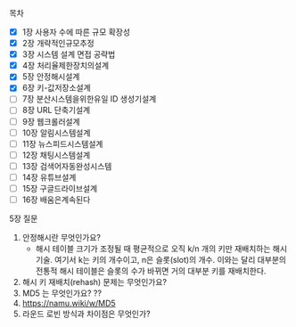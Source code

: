 목차
- [x] 1장 사용자 수에 따른 규모 확장성
- [x] 2장 개략적인규모추정
- [x] 3장 시스템 설계 면접 공략법
- [x] 4장 처리율제한장치의설계
- [x] 5장 안정해시설계
- [x] 6장 키-값저장소설계
- [ ] 7장 분산시스템을위한유일 ID 생성기설계
- [ ] 8장 URL 단축기설계
- [ ] 9장 웹크롤러설계
- [ ] 10장 알림시스템설계
- [ ] 11장 뉴스피드시스템설계
- [ ] 12장 채팅시스템설계
- [ ] 13장 검색어자동완성시스템
- [ ] 14장 유튜브설계
- [ ] 15장 구글드라이브설계
- [ ] 16장 배움은계속된다

5장 질문

1. 안정해시란 무엇인가요?
   - 해시 테이블 크기가 조정될 때 평균적으로 오직 k/n 개의 키만 재배치하는 해시 기술. 여기서 k는 키의 개수이고, n은 슬롯(slot)의 개수. 이와는 달리 대부분의 전통적 해시 테이블은 슬롯의 수가 바뀌면 거의 대부분 키를 재배치한다.
2. 해시 키 재배치(rehash) 문제는 무엇인가요?
3. MD5 는 무엇인가요? ?? 
4. https://namu.wiki/w/MD5
5. 라운드 로빈 방식과 차이점은 무엇인가?